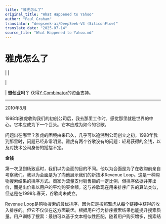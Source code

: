 ```yaml
---
title: "雅虎怎么了"
original_title: "What Happened to Yahoo"
author: "Paul Graham"
translator: "deepseek-ai/DeepSeek-V3 (SiliconFlow)"
translate_date: "2025-07-14"
source_file: "What Happened to Yahoo.md"
---
```


# 雅虎怎么了

| | [](index.html)  
  
|   
  
|  **想创业吗？** 获得[Y Combinator](http://ycombinator.com/apply.html)的资金支持。    
  
---  
  
2010年8月  
  
1998年雅虎收购我们的初创公司后，我去那里工作时，感觉那里就是世界的中心。它本应成为下一个巨头。它本应成为如今的谷歌。  
  
问题出在哪里？雅虎的困境由来已久，几乎可以追溯到公司创立之初。1998年我到那里时，问题已经非常明显。雅虎有两个谷歌没有的问题：轻易获得的金钱，以及对技术公司身份的摇摆不定。  
  
 **金钱**  
  
第一次见到杨致远时，我们以为会面的目的不同。他以为会面是为了在收购前亲自考察我们。我以为会面是为了向他展示我们的新技术Revenue Loop。这是一种购物搜索结果的排序方式。商家为流量支付销售额的一定比例，但排序依据并非出价，而是出价乘以用户的平均购买金额。这与谷歌现在用来排序广告的算法类似，但这是在1998年春天，谷歌尚未成立。  
  
Revenue Loop是购物搜索的最优排序，因为它是按照雅虎从每个链接中获得的收入排序的。但它不仅仅在这方面最优。根据用户行为排序搜索结果也能提升搜索质量。用户训练了搜索：最初可以基于文本相似性匹配，随着用户购买增多，搜索结果会越来越好。  
  
杨致远似乎并不在意。我很困惑。我向他展示的是能从搜索流量中提取最大价值的技术，而他竟然不在意？我不知道是我解释得不好，还是他太不动声色。  
  
直到后来去了雅虎工作，我才明白答案。我的两个猜测都不对。雅虎不在意这种能提取流量全部价值的技术，是因为广告主已经为此支付了过高的费用。如果雅虎只是提取实际价值，收入反而会减少。  
  
尽管现在难以置信，但当时的大钱来自横幅广告。广告主愿意为横幅广告支付荒谬的价格。因此雅虎的销售团队逐渐演变为利用这一收入来源。在一位名叫Anil Singh的强势人物带领下，雅虎的销售团队会飞往宝洁公司，带着百万美元的横幅广告订单回来。  
  
与印刷广告相比，这些价格看起来很便宜（广告主缺乏其他参照物），但相对于实际价值仍然昂贵。因此这些庞大而愚蠢的公司是危险的收入来源。但还有一个更危险的来源：其他互联网初创公司。  
  
到了1998年，雅虎成为一场事实上的庞氏骗局的受益者。投资者对互联网感到兴奋，部分原因是雅虎的收入增长。于是他们投资新的互联网初创公司，这些公司用这些钱在雅虎上购买广告获取流量。这又进一步推动了雅虎的收入增长，让投资者更加确信互联网值得投资。有一天我在小隔间里意识到这一点时，像阿基米德在浴缸里一样跳了起来，只不过我喊的不是“尤里卡！”，而是“卖出！”  
  
互联网初创公司和宝洁这样的公司都在做品牌广告。他们不在乎定向投放，只希望很多人看到广告。因此在雅虎，流量成了关键，类型并不重要。[1]  
  
不仅仅是雅虎，所有搜索引擎都在这样做。这就是为什么他们试图让人们称他们为“门户”而非“搜索引擎”。尽管“门户”一词的实际含义不同，但他们想表达的是：用户可以在网站上找到所需内容，而不是像搜索引擎那样只是通往其他目的地的中转站。  
  
我记得在1998年底或1999年初告诉David Filo，雅虎应该收购谷歌，因为我和公司里大多数程序员都在用谷歌而不是雅虎搜索。他告诉我这不必担心，搜索只占我们流量的6%，而我们每月增长10%。不值得做得更好。  
  
我没有说“但搜索流量比其他流量更有价值！”，而是说“哦，好吧。”因为我也没意识到搜索流量的价值。甚至不确定拉里和谢尔盖当时是否清楚。如果他们知道，谷歌可能就不会在企业搜索上浪费精力了。  
  
如果情况不同，雅虎的管理层可能会更早意识到搜索的重要性。但他们与真相之间隔着世界上最不透明的障碍：金钱。只要客户还在为横幅广告开出大额支票，就很难认真对待搜索。谷歌没有这种干扰。  
  
 **黑客**  
  
但雅虎还有另一个问题使其难以转向。从一开始，他们对技术公司身份的摇摆态度就让他们失去了平衡。  
  
我在雅虎工作时最奇怪的事情之一是他们坚持称自己为“媒体公司”。如果你在他们的办公室走动，会发现它看起来像一家软件公司。小隔间里满是写代码的程序员、思考功能列表和发布日期的产品经理、让用户重启浏览器的支持人员（是的，他们真的有支持人员），等等，就像一家软件公司。那为什么他们称自己为媒体公司？  
  
一个原因是他们的赚钱方式：卖广告。1995年很难想象技术公司能这样赚钱。技术公司通过向用户出售软件赚钱，媒体公司则卖广告。所以他们一定是媒体公司。  
  
另一个重要因素是对微软的恐惧。如果雅虎有人考虑他们应该是技术公司，下一个想法就是微软会碾碎他们。  
  
对于比我年轻很多的人来说，很难理解1995年微软仍然激发的恐惧。想象一家比现在的谷歌强大几倍但更无情的公司。害怕他们是完全合理的。雅虎目睹他们碾碎了第一家热门互联网公司网景。担心如果试图成为下一个网景会遭遇同样的命运是合理的。他们怎么知道网景会成为微软的最后一个受害者？  
  
假装是媒体公司以迷惑微软本来是聪明的策略。但不幸的是，雅虎某种程度上真的试图成为媒体公司。例如，雅虎的项目经理被称为“制作人”，公司的不同部分被称为“资产”。但雅虎真正需要成为的是技术公司，试图成为其他东西的结果是他们变得不伦不类。这就是为什么雅虎作为一家公司从未有明确的身份认同。  
  
试图成为媒体公司的最坏后果是他们没有足够重视编程。微软（当年）、谷歌和Facebook都有以黑客为中心的文化。但雅虎将编程视为商品。在雅虎，面向用户的软件由产品经理和设计师控制。程序员的工作只是将产品经理和设计师的成果转化为代码。  
  
这种做法的一个明显结果是雅虎构建的东西往往不太出色。但最糟糕的问题是他们雇佣了糟糕的程序员。  
  
微软（当年）、谷歌和Facebook都痴迷于雇佣最优秀的程序员。雅虎没有。他们更喜欢好程序员，但没有那种一心一意、近乎偏执地专注于雇佣最聪明人的态度，而这正是大赢家的特点。考虑到他们在泡沫时期招聘程序员时的激烈竞争，他们的程序员质量参差不齐并不奇怪。  
  
在技术领域，一旦有了糟糕的程序员，你就注定失败。我想不出有哪家公司陷入技术平庸后又恢复的例子。优秀的程序员希望与其他优秀的程序员共事。因此一旦公司程序员的质量开始下降，就会进入无法逆转的死亡螺旋。[2]  
  
雅虎的这种死亡螺旋开始得很早。如果雅虎曾经有过谷歌式的人才吸引力，那在我1998年到那里时已经结束了。  
  
公司给人一种过早衰老的感觉。大多数技术公司最终会被西装革履的中层管理者接管。在雅虎，感觉他们有意加速了这一过程。他们不想成为一群黑客，他们想成为西装革履的人。媒体公司应该由西装革履的人管理。  
  
我第一次访问谷歌时，他们大约有500人，与我去雅虎工作时的人数相同。但感觉天差地别。那里仍然是以黑客为中心的文化。我记得在食堂与一些程序员讨论操纵搜索结果的问题（现在称为SEO），他们问“我们该怎么办？”雅虎的程序员不会这么问。他们的任务不是思考为什么，而是按照产品经理的规格构建产品。我记得离开谷歌时想：“哇，它仍然是一家初创公司。”  
  
我们从雅虎的第一个致命缺陷中学不到太多。指望任何公司避免依赖虚假收入来源的损害可能要求过高。但初创公司可以从第二个缺陷中学到重要的一课。在软件行业，你不能不以黑客文化为中心。  
  
我听说过的对黑客文化最坚定的承诺来自马克·扎克伯格。他在2007年Startup School演讲时说，早期Facebook坚持为通常不需要编程的职位（如人力资源和市场营销）雇佣程序员。  
  
那么哪些公司需要以黑客文化为中心？哪些公司在这方面属于“软件行业”？正如雅虎所发现的，这条规则的适用范围比大多数人想象的要大。答案是：任何需要优秀软件的公司。  
  
只要还有其他公司以黑客文化为中心，优秀的程序员为什么要为不以黑客文化为中心的公司工作？我能想到两个原因：如果他们获得巨额报酬，或者领域很有趣且该领域的公司都不以黑客文化为中心。否则你无法吸引优秀程序员进入以西装文化为中心的公司。而没有优秀程序员，无论投入多少人或建立多少流程来确保“质量”，都无法获得优秀软件。  
  
[黑客文化](gba.html)常常显得有些不负责任。这就是为什么那些试图破坏它的人会用“成人监督”这样的词。这就是雅虎用过的词。但还有比显得不负责任更糟糕的事情。比如失败。  
  
  
  
  
  
**注释**  
  
[1] 我在那里时最接近定向投放的做法是创建pets.yahoo.com，以引发三家宠物用品初创公司竞标顶部赞助商位置。  
  
[2] 理论上你可以通过收购而非雇佣来打破死亡螺旋。通过收购初创公司，你可以得到那些永远不会成为你员工的程序员。但迄今为止，唯一足够聪明做到这一点的公司是那些聪明到不需要这么做的公司。  
  
**感谢** Trevor Blackwell、Jessica Livingston和Geoff Ralston阅读本文草稿。

***  
  
---